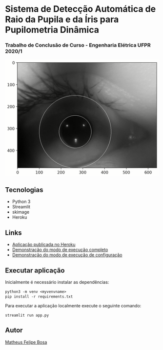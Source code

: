 # Sistema de Detecção Automática de Raio da Pupila e da Íris para Pupilometria Dinâmica

### Trabalho de Conclusão de Curso - Engenharia Elétrica UFPR 2020/1

![Pupilometria](docs/pupillometry.png?raw=true "Pupilometria")

## Tecnologias

* Python 3
* Streamlit
* skimage
* Heroku

## Links

* [Aplicação publicada no Heroku](https://pupilometria.herokuapp.com/)
* [Demonstração do modo de execução completo](docs/modo_completo_pupilometria.mp4)
* [Demonstração do modo de execução de configuração](docs/modo_configuracao_pupilometria.mp4)

## Executar aplicação

Inicialmente é necessário instalar as dependências:

```
python3 -m venv <myvenvname>
pip install -r requirements.txt
```

Para executar a aplicação localmente execute o seguinte comando:

```
streamlit run app.py
```

## Autor

[Matheus Felipe Bosa](https://www.linkedin.com/in/matheusbosa)
